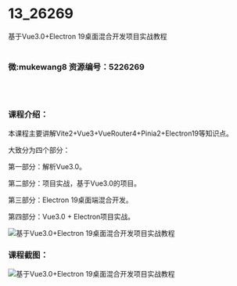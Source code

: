 # 13_26269
基于Vue3.0+Electron 19桌面混合开发项目实战教程
<br/></br>
<h3>微:mukewang8 资源编号：5226269</h3>
<br/></br>
<h3>课程介绍：</h3>
<p>本课程主要讲解Vite2+Vue3+VueRouter4+Pinia2+Electron19等知识点。</p>
<p>大致分为四个部分：</p>
<p>第一部分：解析<a title="查看与 Vue3.0 相关的文章" target="_blank">Vue3.0</a>。</p>
<p>第二部分：项目实战，基于Vue3.0的项目。</p>
<p>第三部分：<a title="查看与 Electron 19 相关的文章" target="_blank">Electron 19</a>桌面端混合开发。</p>
<p>第四部分：Vue3.0 + Electron项目实战。</p>
<p><img src="https://www.ko996.com/wp-content/uploads/img/2022/09/1-31-300x171.png" alt="基于Vue3.0+Electron 19桌面混合开发项目实战教程"></p>
<div class="info-desc">
<h3>课程截图：</h3>
<p><img src="https://www.ko996.com/wp-content/uploads/img/2022/09/2-37.png" alt="基于Vue3.0+Electron 19桌面混合开发项目实战教程"></p>


			
</div>
